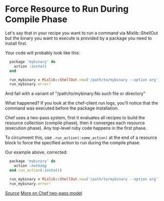 # Force Resource to Run During Compile Phase

Let's say that in your recipe you want to run a command via Mixlib::ShellOut but the binary you want to execute is provided by a package you need to install first.

Your code will probably look like this:

```ruby
  package 'mybinary' do
    action :install
  end

  run_mybinary = Mixlib::ShellOut.new('/path/to/mybinary --option arg').run_command
  run_mybinary.error!
```

And fail with a variant of "/path/to/mybinary:No such file or directory"

What happened? If you look at the chef-client run logs, you'll notice that the command was executed before the package installation.

Chef uses a two-pass system, first it evaluates all recipes to build the resource collection (compile phase), then it converges each resource (execution phase). Any top-level ruby code happens in the first phase. 

To circumvent this, use `.run_action(:some_action)` at the end of a resource block to force the specified action to run during the compile phase.

Our example above, corrected:
```ruby
  package 'mybinary' do
    action :nothing
  end.run_action(:install)

  run_mybinary = Mixlib::ShellOut.new('/path/to/mybinary --option arg').run_command
  run_mybinary.error!
```

[Source](https://docs.chef.io/resource_common/#run_action)
[More on Chef two-pass model](https://coderanger.net/two-pass)
